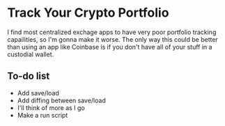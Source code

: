 # Track Your Crypto Portfolio

I find most centralized exchage apps to have very poor portfolio tracking capailities, so I'm gonna make it worse.
The only way this could be better than using an app like Coinbase is if you don't have all of your stuff in a custodial wallet.

## To-do list

* Add save/load
* Add diffing between save/load
* I'll think of more as I go
* Make a run script
